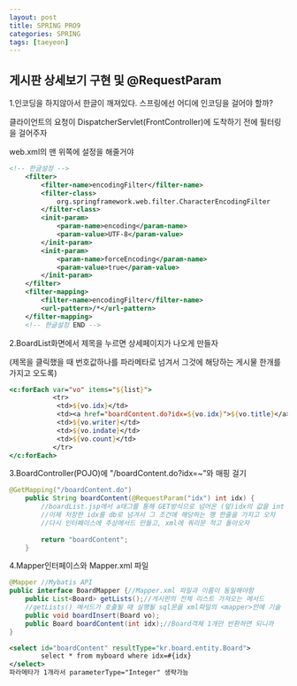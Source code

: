 ```yaml
---
layout: post
title: SPRING PRO9
categories: SPRING
tags: [taeyeon]
---
```



## 게시판 상세보기 구현 및 @RequestParam


1.인코딩을 하지않아서 한글이 깨져있다. 스프링에선 어디에 인코딩을 걸어야 할까?

클라이언트의 요청이 DispatcherServlet(FrontController)에 도착하기 전에 필터링을 걸어주자

web.xml의 맨 위쪽에 설정을 해줄거야

```1=web.xml
<!-- 한글설정 -->
	<filter>
		<filter-name>encodingFilter</filter-name>
		<filter-class>
			org.springframework.web.filter.CharacterEncodingFilter
		</filter-class>
		<init-param>
			<param-name>encoding</param-name>
			<param-value>UTF-8</param-value>
		</init-param>
		<init-param>
			<param-name>forceEncoding</param-name>
			<param-value>true</param-value>
		</init-param>
	</filter>
	<filter-mapping>
		<filter-name>encodingFilter</filter-name>
		<url-pattern>/*</url-pattern>
	</filter-mapping>
	<!-- 한글설정 END -->
```

2.BoardList화면에서 제목을 누르면 상세페이지가 나오게 만들자

(제목을 클릭했을 때 번호값하나를 파라메타로 넘겨서 그것에 해당하는 게시물 한개를 가지고 오도록)

```2=boardList.jsp
<c:forEach var="vo" items="${list}">
    	   <tr>
    	  	<td>${vo.idx}</td>
    	    <td><a href="boardContent.do?idx=${vo.idx}">${vo.title}</a></td>
    	    <td>${vo.writer}</td>
    	    <td>${vo.indate}</td>
    	    <td>${vo.count}</td>		
    	   </tr>
</c:forEach>
```

3.BoardController(POJO)에 "/boardContent.do?idx=~"와 매핑 걸기

```3=BoardController.java
@GetMapping("/boardContent.do")
	public String boardContent(@RequestParam("idx") int idx) {
		//boardList.jsp에서 a태그를 통해 GET방식으로 넘어온 (앞)idx의 값을 int (뒤)idx에 담겠다.
		//이제 저장한 idx를 db로 넘겨서 그 조건에 해당하는 행 한줄을 가지고 오자
		//다시 인터페이스에 추상메서드 만들고, xml에 쿼리문 적고 돌아오자
		
		return "boardContent";
	}
```

4.Mapper인터페이스와 Mapper.xml 파일 

```4=BoardMapper.java
@Mapper //Mybatis API
public interface BoardMapper {//Mapper.xml 파일과 이름이 동일해야함
	public List<Board> getLists();//게시판의 전체 리스트 가져오는 메서드
	//getLists() 메서드가 호출될 때 실행될 sql문을 xml파일의 <mapper>안에 기술
	public void boardInsert(Board vo);
	public Board boardContent(int idx);//Board객체 1개만 반환하면 되니까
}
```
```5=BoardMapper.xml
<select id="boardContent" resultType="kr.board.entity.Board">
        select * from myboard where idx=#{idx}
</select>
파라메타가 1개라서 parameterType="Integer" 생략가능 
```






















